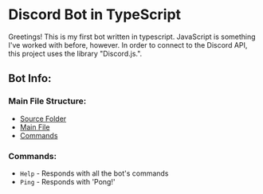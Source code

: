 # Discord Bot in TypeScript

Greetings! This is my first bot written in typescript. JavaScript is something I've worked with before, however. In order to connect to the Discord API, this project uses the library "Discord.js.".



## Bot Info:

### Main File Structure:
- [Source Folder](https://github.com/dev-737/discord-ts-bot/tree/main/src)
- [Main File](https://github.com/dev-737/discord-ts-bot/blob/main/src/index.ts)
- [Commands](https://github.com/dev-737/discord-ts-bot/tree/main/src/commands/)

### Commands:
- `Help` - Responds with all the bot's commands
- `Ping` - Responds with 'Pong!'
